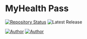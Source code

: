 # MyHealth Pass

[![Repository Status](https://img.shields.io/badge/Repository%20Status-Maintained-dark%20green.svg)](https://github.com/DigitalBootstrapKings/DH_Hackathon)
![Latest Release](https://img.shields.io/github/last-commit/DigitalBootstrapKings/DH_Hackathon)

<!-- [![Website Status](https://img.shields.io/badge/Website%20Status-Online-green)](https://) -->

[![Author](https://img.shields.io/badge/Author-Adam%20Jemal-blue.svg)](https://www.linkedin.com/in/adamjemal/)
[![Author](https://img.shields.io/badge/Author-Haisem%20Jemal-blue.svg)](https://www.linkedin.com/in/haisemjemal/)
